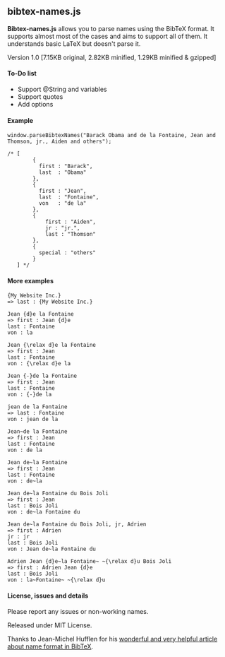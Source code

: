 ## bibtex-names.js

**Bibtex-names.js** allows you to parse names using the BibTeX format. It supports almost most of the cases and aims to support all of them. It understands basic LaTeX but doesn't parse it.

Version 1.0 [7.15KB original, 2.82KB minified, 1.29KB minified & gzipped]

#### To-Do list

* Support @String and variables
* Support quotes
* Add options

#### Example

    window.parseBibtexNames("Barack Obama and de la Fontaine, Jean and Thomson, jr., Aiden and others");
    
    /* [
		    { 
		      first : "Barack",
		      last  : "Obama"
		    },
		    {
		      first : "Jean",
		      last  : "Fontaine",
		      von   : "de la"
		    },
		    {
			    first : "Aiden",
			    jr : "jr.",
			    last : "Thomson"
		    },
		    {
		      special : "others"
		    }
       ] */

#### More examples

	{My Website Inc.}
	=> last : {My Website Inc.}

	Jean {d}e la Fontaine
	=> first : Jean {d}e
	last : Fontaine
	von : la

	Jean {\relax d}e la Fontaine
	=> first : Jean
	last : Fontaine
	von : {\relax d}e la

	Jean {-}de la Fontaine
	=> first : Jean
	last : Fontaine
	von : {-}de la

	jean de la Fontaine
	=> last : Fontaine
	von : jean de la

	Jean~de la Fontaine
	=> first : Jean
	last : Fontaine
	von : de la

	Jean de~la Fontaine
	=> first : Jean
	last : Fontaine
	von : de~la

	Jean de~la Fontaine du Bois Joli
	=> first : Jean
	last : Bois Joli
	von : de~la Fontaine du

	Jean de~la Fontaine du Bois Joli, jr, Adrien
	=> first : Adrien
	jr : jr
	last : Bois Joli
	von : Jean de~la Fontaine du
	
	Adrien Jean {d}e~la Fontaine~ ~{\relax d}u Bois Joli
	=> first : Adrien Jean {d}e
	last : Bois Joli
	von : la~Fontaine~ ~{\relax d}u

#### License, issues and details

Please report any issues or non-working names.

Released under MIT License.

Thanks to Jean-Michel Hufflen for his [wonderful and very helpful article about name format in BibTeX](https://www.tug.org/TUGboat/tb27-2/tb87hufflen.pdf).
